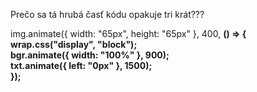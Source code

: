 Prečo sa tá hrubá časť kódu opakuje tri krát???  

img.animate({ width: "65px", height: "65px" }, 400,  **() => {   
    wrap.css("display", "block");  
    bgr.animate({ width: "100%" }, 900);  
    txt.animate({ left: "0px" }, 1500);  
  });**  
